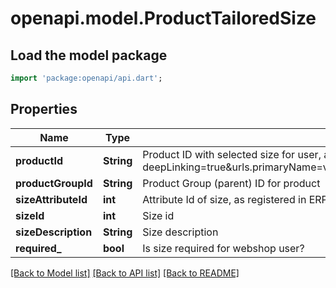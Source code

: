 # openapi.model.ProductTailoredSize

## Load the model package
```dart
import 'package:openapi/api.dart';
```

## Properties
Name | Type | Description | Notes
------------ | ------------- | ------------- | -------------
**productId** | **String** | Product ID with selected size for user, as retrievable from <a href=\"?deepLinking=true&urls.primaryName=v1.4#/Product/ShopProductInformation\">/api/Product</a> | [optional] 
**productGroupId** | **String** | Product Group (parent) ID for product | [optional] 
**sizeAttributeId** | **int** | Attribute Id of size, as registered in ERP Suite | [optional] 
**sizeId** | **int** | Size id | [optional] 
**sizeDescription** | **String** | Size description | [optional] 
**required_** | **bool** | Is size required for webshop user? | [optional] 

[[Back to Model list]](../README.md#documentation-for-models) [[Back to API list]](../README.md#documentation-for-api-endpoints) [[Back to README]](../README.md)


